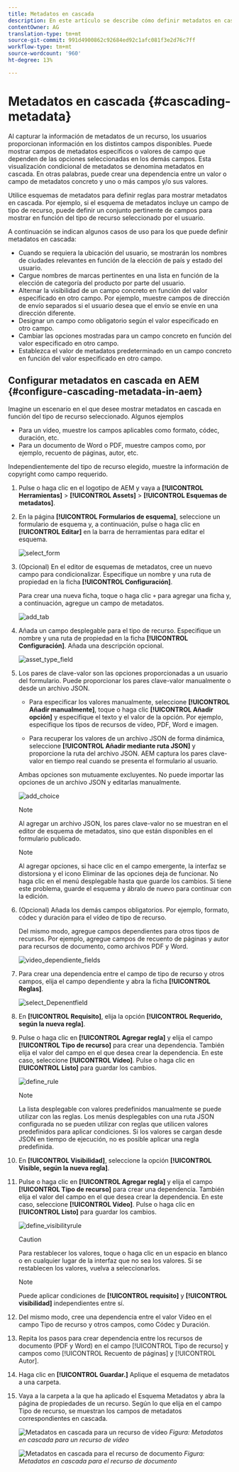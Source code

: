 ```yaml
---
title: Metadatos en cascada
description: En este artículo se describe cómo definir metadatos en cascada para los recursos.
contentOwner: AG
translation-type: tm+mt
source-git-commit: 991d4900862c92684ed92c1afc081f3e2d76c7ff
workflow-type: tm+mt
source-wordcount: '960'
ht-degree: 13%

---
```



# Metadatos en cascada {#cascading-metadata}

Al capturar la información de metadatos de un recurso, los usuarios proporcionan información en los distintos campos disponibles. Puede mostrar campos de metadatos específicos o valores de campo que dependen de las opciones seleccionadas en los demás campos. Esta visualización condicional de metadatos se denomina metadatos en cascada. En otras palabras, puede crear una dependencia entre un valor o campo de metadatos concreto y uno o más campos y/o sus valores.

Utilice esquemas de metadatos para definir reglas para mostrar metadatos en cascada. Por ejemplo, si el esquema de metadatos incluye un campo de tipo de recurso, puede definir un conjunto pertinente de campos para mostrar en función del tipo de recurso seleccionado por el usuario.

A continuación se indican algunos casos de uso para los que puede definir metadatos en cascada:

* Cuando se requiera la ubicación del usuario, se mostrarán los nombres de ciudades relevantes en función de la elección de país y estado del usuario.
* Cargue nombres de marcas pertinentes en una lista en función de la elección de categoría del producto por parte del usuario.
* Alternar la visibilidad de un campo concreto en función del valor especificado en otro campo. Por ejemplo, muestre campos de dirección de envío separados si el usuario desea que el envío se envíe en una dirección diferente.
* Designar un campo como obligatorio según el valor especificado en otro campo.
* Cambiar las opciones mostradas para un campo concreto en función del valor especificado en otro campo.
* Establezca el valor de metadatos predeterminado en un campo concreto en función del valor especificado en otro campo.

## Configurar metadatos en cascada en AEM {#configure-cascading-metadata-in-aem}

Imagine un escenario en el que desee mostrar metadatos en cascada en función del tipo de recurso seleccionado. Algunos ejemplos

* Para un vídeo, muestre los campos aplicables como formato, códec, duración, etc.
* Para un documento de Word o PDF, muestre campos como, por ejemplo, recuento de páginas, autor, etc.

Independientemente del tipo de recurso elegido, muestre la información de copyright como campo requerido.

1. Pulse o haga clic en el logotipo de AEM y vaya a **[!UICONTROL Herramientas]** > **[!UICONTROL Assets]** > **[!UICONTROL Esquemas de metadatos]**.
1. En la página **[!UICONTROL Formularios de esquema]**, seleccione un formulario de esquema y, a continuación, pulse o haga clic en **[!UICONTROL Editar]** en la barra de herramientas para editar el esquema.

   ![select_form](assets/select_form.png)

1. (Opcional) En el editor de esquemas de metadatos, cree un nuevo campo para condicionalizar. Especifique un nombre y una ruta de propiedad en la ficha **[!UICONTROL Configuración]**.

   Para crear una nueva ficha, toque o haga clic `+` para agregar una ficha y, a continuación, agregue un campo de metadatos.

   ![add_tab](assets/add_tab.png)

1. Añada un campo desplegable para el tipo de recurso. Especifique un nombre y una ruta de propiedad en la ficha **[!UICONTROL Configuración]**. Añada una descripción opcional.

   ![asset_type_field](assets/asset_type_field.png)

1. Los pares de clave-valor son las opciones proporcionadas a un usuario del formulario. Puede proporcionar los pares clave-valor manualmente o desde un archivo JSON.

   * Para especificar los valores manualmente, seleccione **[!UICONTROL Añadir manualmente]**, toque o haga clic **[!UICONTROL Añadir opción]** y especifique el texto y el valor de la opción. Por ejemplo, especifique los tipos de recursos de vídeo, PDF, Word e imagen.

   * Para recuperar los valores de un archivo JSON de forma dinámica, seleccione **[!UICONTROL Añadir mediante ruta JSON]** y proporcione la ruta del archivo JSON. AEM captura los pares clave-valor en tiempo real cuando se presenta el formulario al usuario.

   Ambas opciones son mutuamente excluyentes. No puede importar las opciones de un archivo JSON y editarlas manualmente.

   ![add_choice](assets/add_choice.png)

   >[!NOTE]
   >
   >Al agregar un archivo JSON, los pares clave-valor no se muestran en el editor de esquema de metadatos, sino que están disponibles en el formulario publicado.

   >[!NOTE]
   >
   >Al agregar opciones, si hace clic en el campo emergente, la interfaz se distorsiona y el icono Eliminar de las opciones deja de funcionar. No haga clic en el menú desplegable hasta que guarde los cambios. Si tiene este problema, guarde el esquema y ábralo de nuevo para continuar con la edición.

1. (Opcional) Añada los demás campos obligatorios. Por ejemplo, formato, códec y duración para el vídeo de tipo de recurso.

   Del mismo modo, agregue campos dependientes para otros tipos de recursos. Por ejemplo, agregue campos de recuento de páginas y autor para recursos de documento, como archivos PDF y Word.

   ![video_dependiente_fields](assets/video_dependent_fields.png)

1. Para crear una dependencia entre el campo de tipo de recurso y otros campos, elija el campo dependiente y abra la ficha **[!UICONTROL Reglas]**.

   ![select_Depenentfield](assets/select_dependentfield.png)

1. En **[!UICONTROL Requisito]**, elija la opción **[!UICONTROL Requerido, según la nueva regla]**.
1. Pulse o haga clic en **[!UICONTROL Agregar regla]** y elija el campo **[!UICONTROL Tipo de recurso]** para crear una dependencia. También elija el valor del campo en el que desea crear la dependencia. En este caso, seleccione **[!UICONTROL Vídeo]**. Pulse o haga clic en **[!UICONTROL Listo]** para guardar los cambios.

   ![define_rule](assets/define_rule.png)

   >[!NOTE]
   >
   >La lista desplegable con valores predefinidos manualmente se puede utilizar con las reglas. Los menús desplegables con una ruta JSON configurada no se pueden utilizar con reglas que utilicen valores predefinidos para aplicar condiciones. Si los valores se cargan desde JSON en tiempo de ejecución, no es posible aplicar una regla predefinida.

1. En **[!UICONTROL Visibilidad]**, seleccione la opción **[!UICONTROL Visible, según la nueva regla]**.

1. Pulse o haga clic en **[!UICONTROL Agregar regla]** y elija el campo **[!UICONTROL Tipo de recurso]** para crear una dependencia. También elija el valor del campo en el que desea crear la dependencia. En este caso, seleccione **[!UICONTROL Vídeo]**. Pulse o haga clic en **[!UICONTROL Listo]** para guardar los cambios.

   ![define_visibilityrule](assets/define_visibilityrule.png)

   >[!CAUTION]
   >
   >Para restablecer los valores, toque o haga clic en un espacio en blanco o en cualquier lugar de la interfaz que no sea los valores. Si se restablecen los valores, vuelva a seleccionarlos.

   >[!NOTE]
   >
   >Puede aplicar condiciones de **[!UICONTROL requisito]** y **[!UICONTROL visibilidad]** independientes entre sí.

1. Del mismo modo, cree una dependencia entre el valor Vídeo en el campo Tipo de recurso y otros campos, como Códec y Duración.
1. Repita los pasos para crear dependencia entre los recursos de documento (PDF y Word) en el campo [!UICONTROL Tipo de recurso] y campos como [!UICONTROL Recuento de páginas] y [!UICONTROL Autor].
1. Haga clic en **[!UICONTROL Guardar.]** Aplique el esquema de metadatos a una carpeta.

1. Vaya a la carpeta a la que ha aplicado el Esquema Metadatos y abra la página de propiedades de un recurso. Según lo que elija en el campo Tipo de recurso, se muestran los campos de metadatos correspondientes en cascada.

   ![Metadatos en cascada para un recurso de vídeo](assets/video_asset.png)
   *Figura: Metadatos en cascada para un recurso de vídeo*

   ![Metadatos en cascada para el recurso de documento](assets/doc_type_fields.png)
   *Figura: Metadatos en cascada para el recurso de documento*
